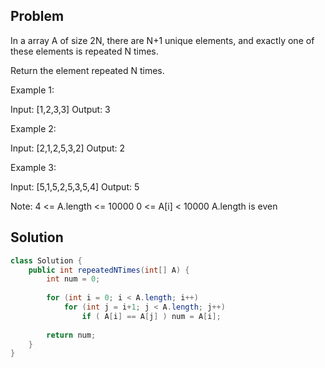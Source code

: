 ## Problem

In a array A of size 2N, there are N+1 unique elements, and exactly one of these elements is repeated N times.

Return the element repeated N times.

Example 1:

Input: [1,2,3,3]
Output: 3

Example 2:

Input: [2,1,2,5,3,2]
Output: 2

Example 3:

Input: [5,1,5,2,5,3,5,4]
Output: 5

Note:
    4 <= A.length <= 10000
    0 <= A[i] < 10000
    A.length is even


## Solution

```java
class Solution {
    public int repeatedNTimes(int[] A) {
        int num = 0;
        
        for (int i = 0; i < A.length; i++)
            for (int j = i+1; j < A.length; j++)
                if ( A[i] == A[j] ) num = A[i];
                
        return num;
    }
}
```
